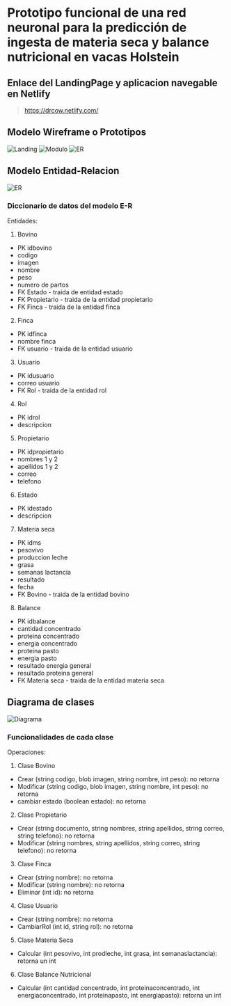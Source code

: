 # Prototipo funcional de una red neuronal para la predicción de ingesta de materia seca y balance nutricional en vacas Holstein

## Enlace del LandingPage y aplicacion navegable en Netlify

> https://drcow.netlify.com/

## Modelo Wireframe o Prototipos

![Landing](src/Images/LandingPage.png)
![Modulo](src/Images/ModuloGestionarBovino.png)
![ER](src/Images/ModalCrearBovino.png)

## Modelo Entidad-Relacion

![ER](src/Images/ModeloE-R.png)

### Diccionario de datos del modelo E-R

Entidades:

1. Bovino
- PK idbovino
- codigo
- imagen
- nombre
- peso
- numero de partos
- FK Estado - traida de entidad estado
- FK Propietario - traida de la entidad propietario
- FK Finca - traida de la entidad finca

2. Finca
- PK idfinca
- nombre finca
- FK usuario - traida de la entidad usuario

3. Usuario
- PK idusuario
- correo usuario
- FK Rol - traida de la entidad rol

4. Rol
- PK idrol
- descripcion

5. Propietario
- PK idpropietario
- nombres 1 y 2
- apellidos 1 y 2
- correo
- telefono

6. Estado
- PK idestado
- descripcion

7. Materia seca
- PK idms
- pesovivo
- produccion leche
- grasa
- semanas lactancia
- resultado
- fecha
- FK Bovino - traida de la entidad bovino

8. Balance
- PK idbalance
- cantidad concentrado
- proteina concentrado
- energia concentrado
- proteina pasto
- energia pasto
- resultado energia general
- resultado proteina general
- FK Materia seca - traida de la entidad materia seca

## Diagrama de clases

![Diagrama](src/Images/DiagramadeClases.png)

### Funcionalidades de cada clase

Operaciones:

1. Clase Bovino
- Crear (string codigo, blob imagen, string nombre, int peso): no retorna
- Modificar (string codigo, blob imagen, string nombre, int peso): no retorna
- cambiar estado (boolean estado): no retorna

2. Clase Propietario
- Crear (string documento, string nombres, string apellidos, string correo, string telefono): no retorna
- Modificar (string nombres, string apellidos, string correo, string telefono): no retorna

3. Clase Finca
- Crear (string nombre): no retorna
- Modificar (string nombre): no retorna
- Eliminar (int id): no retorna

4. Clase Usuario
- Crear (string nombre): no retorna
- CambiarRol (int id, string rol): no retorna

5. Clase Materia Seca
- Calcular (int pesovivo, int prodleche, int grasa, int semanaslactancia): retorna un int

6. Clase Balance Nutricional
-  Calcular (int cantidad concentrado, int proteinaconcentrado, int energiaconcentrado, int proteinapasto, int energiapasto): retorna un int
